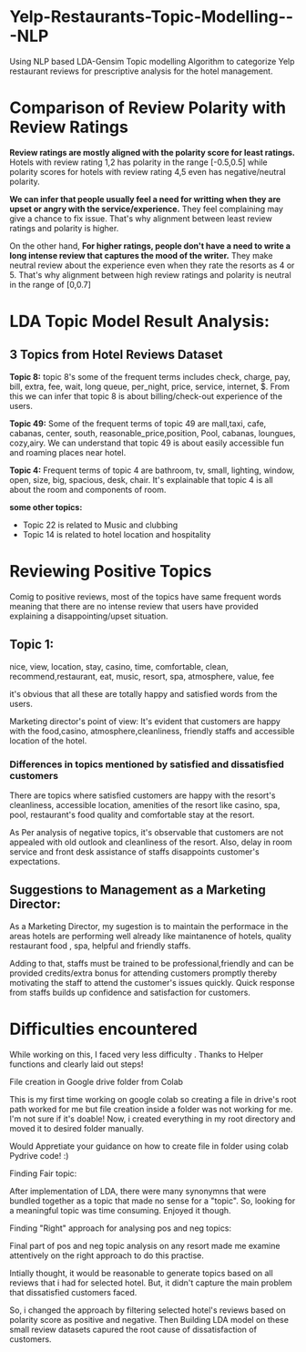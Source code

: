 # Yelp-Restaurants-Topic-Modelling---NLP

Using NLP based LDA-Gensim Topic modelling Algorithm to categorize Yelp restaurant reviews for prescriptive analysis for the hotel management.

# Comparison of Review Polarity with Review Ratings 

**Review ratings are mostly aligned with the polarity score for least ratings.** Hotels with review rating 1,2 has polarity in the range [-0.5,0.5] while polarity scores for hotels with review rating 4,5 even has negative/neutral polarity.

**We can infer that people usually feel a need for writting when they are upset or angry with the service/experience.** They feel complaining may give a chance to fix issue. That's why alignment between least review ratings and polarity is higher.

On the other hand, **For higher ratings, people don't have a need to write a long intense review that captures the mood of the writer.** They make neutral review about the experience even when they rate the resorts as 4 or 5. That's why alignment between high review ratings and polarity is neutral in the range of [0,0.7]

# LDA Topic Model Result Analysis:
## 3 Topics from Hotel Reviews Dataset
**Topic 8:** topic 8's some of the frequent terms includes check, charge, pay, bill, extra, fee, wait, long queue, per_night, price, service, internet, $. From this we can infer that topic 8 is about billing/check-out experience of the users.

**Topic 49:** Some of the frequent terms of topic 49 are mall,taxi, cafe, cabanas, center, south, reasonable_price,position, Pool, cabanas, loungues, cozy,airy. We can understand that topic 49 is about easily accessible fun and roaming places near hotel.

**Topic 4:** Frequent terms of topic 4 are bathroom, tv, small, lighting, window, open, size, big, spacious, desk, chair. It's explainable that topic 4 is all about the room and components of room.

**some other topics:**
- Topic 22 is related to Music and clubbing
- Topic 14 is related to hotel location and hospitality

# Reviewing Positive Topics

Comig to positive reviews, most of the topics have same frequent words meaning that there are no intense review that users have provided explaining a disappointing/upset situation.

## Topic 1:

nice, view, location, stay, casino, time, comfortable, clean, recommend,restaurant, eat, music, resort, spa, atmosphere, value, fee

it's obvious that all these are totally happy and satisfied words from the users.

Marketing director's point of view: It's evident that customers are happy with the food,casino, atmosphere,cleanliness, friendly staffs and accessible location of the hotel.

### Differences in topics mentioned by satisfied and dissatisfied customers

There are topics where satisfied customers are happy with the resort's cleanliness, accessible location, amenities of the resort like casino, spa, pool, restaurant's food quality and comfortable stay at the resort.

As Per analysis of negative topics, it's observable that customers are not appealed with old outlook and cleanliness of the resort. Also, delay in room service and front desk assistance of staffs disappoints customer's expectations.

## Suggestions to Management as a Marketing Director:

As a Marketing Director, my sugestion is to maintain the performace in the areas hotels are performing well already like maintanence of hotels, quality restaurant food , spa, helpful and friendly staffs.

Adding to that, staffs must be trained to be professional,friendly and can be provided credits/extra bonus for attending customers promptly thereby motivating the staff to attend the customer's issues quickly. Quick response from staffs builds up confidence and satisfaction for customers.

# Difficulties encountered

While working on this, I faced very less difficulty . Thanks to Helper functions and clearly laid out steps!

File creation in Google drive folder from Colab

This is my first time working on google colab so creating a file in drive's root path worked for me but file creation inside a folder was not working for me. I'm not sure if it's doable! Now, i created everything in my root directory and moved it to desired folder manually.

Would Appretiate your guidance on how to create file in folder using colab Pydrive code! :)

Finding Fair topic:

After implementation of LDA, there were many synonymns that were bundled together as a topic that made no sense for a "topic". So, looking for a meaningful topic was time consuming. Enjoyed it though.

Finding "Right" approach for analysing pos and neg topics:

Final part of pos and neg topic analysis on any resort made me examine attentively on the right approach to do this practise.

Intially thought, it would be reasonable to generate topics based on all reviews that i had for selected hotel. But, it didn't capture the main problem that dissatisfied customers faced.

So, i changed the approach by filtering selected hotel's reviews based on polarity score as positive and negative. Then Building LDA model on these small review datasets capured the root cause of dissatisfaction of customers.
